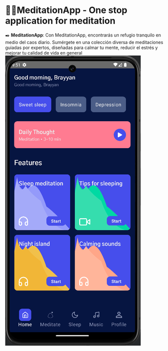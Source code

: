 # 👨‍✂️MeditationApp - One stop application for meditation

✒️ **MeditationApp**: Con MeditationApp, encontrarás un refugio tranquilo en medio del caos diario. Sumérgete en una colección diversa de meditaciones guiadas por expertos, diseñadas para calmar tu mente, reducir el estrés y mejorar tu calidad de vida en general
<img src="https://github.com/10199420/MeditationApp/blob/main/app/src/main/res/meditationApp.png" />
